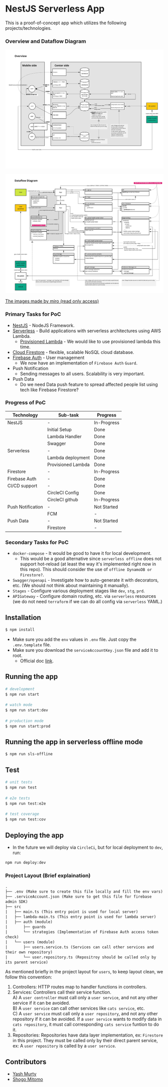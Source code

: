 # NestJS Serverless App

This is a proof-of-concept app which utilizes the following projects/technologies.

### Overview and Dataflow Diagram

![](./docs/overview.jpg)

![](./docs/dfd.jpg)

[The images made by miro (read only access)](https://miro.com/app/board/o9J_ksGHtPE=/)

### Primary Tasks for PoC

- [NestJS](https://github.com/nestjs/nest) - NodeJS Framework.
- [Serverless](https://github.com/serverless/serverless) - Build applications with serverless architectures using AWS Lambda.
  - [Provisioned Lambda](https://aws.amazon.com/about-aws/whats-new/2019/12/aws-lambda-announces-provisioned-concurrency/) - We would like to use provisioned lambda this time.
- [Cloud Firestore](https://firebase.google.com/docs/firestore) - flexible, scalable NoSQL cloud database.
- [Firebase Auth](https://firebase.google.com/docs/auth) - User management
  - We now have an implementation of `Firebase Auth` `Guard`.
- Push Notification
  - Sending messages to all users. Scalability is very important.
- Push Data
  - Do we need Data push feature to spread affected people list using tech like Firebase Firestore?

### Progress of PoC

| Technology        | Sub-task           | Progress    |
| ----------------- | ------------------ | ----------- |
| NestJS            | -                  | In-Progress |
|                   | Initial Setup      | Done        |
|                   | Lambda Handler     | Done        |
|                   | Swagger            | Done        |
| Serverless        | -                  | Done        |
|                   | Lambda deployment  | Done        |
|                   | Provisioned Lambda | Done        |
| Firestore         | -                  | In-Progress |
| Firebase Auth     | -                  | Done        |
| CI/CD support     | -                  | Done        |
|                   | CircleCI Config    | Done        |
|                   | CircleCI github    | In-Progress |
| Push Notification | -                  | Not Started |
|                   | FCM                | -           |
| Push Data         | -                  | Not Started |
|                   | Firestore          | -           |

### Secondary Tasks for PoC

- `docker-compose` - It would be good to have it for local development.
  - This would be a good alternative since `serverless offline` does not support hot-reload (at least the way it's implemented right now in this repo). This should consider the use of `offline DynamoDB or Firestore?`.
- `Swagger/openapi` - Investigate how to auto-generate it with decorators, etc. (We should not think about maintaining it manually).
- `Stages` - Configure various deployment stages like `dev`, `stg`, `prd`.
- `APIGateway` - Configure domain routing, etc. via `serverless` resources (we do not need `terraform` if we can do all config via `serverless` YAML.)

## Installation

```bash
$ npm install
```

- Make sure you add the `env` values in `.env` file. Just copy the `.env.template` file.
- Make sure you download the `serviceAccountKey.json` file and add it to root.
  - Official doc [link](https://firebase.google.com/docs/admin/setup#initialize-sdk).

## Running the app

```bash
# development
$ npm run start

# watch mode
$ npm run start:dev

# production mode
$ npm run start:prod
```

## Running the app in serverless offline mode

```bash
$ npm run sls-offline
```

## Test

```bash
# unit tests
$ npm run test

# e2e tests
$ npm run test:e2e

# test coverage
$ npm run test:cov
```

## Deploying the app

- In the future we will deploy via `CircleCi`, but for local deployment to `dev`, run:

```bash
npm run deploy:dev
```

### Project Layout (Brief explaination)

```
.
├── .env (Make sure to create this file locally and fill the env vars)
├── .serviceAccount.json (Make sure to get this file for firebase admin SDK)
├── src
|   ├── main.ts (This entry point is used for local server)
|   ├── lambda-main.ts (This entry point is used for lambda server)
|   ├── auth (module)
|       ├── guards
|       └── strategies (Implementation of Firebase Auth access token check)
|   └── users (module)
|       ├── users.service.ts (Services can call other services and their own repository)
|       └── user.repository.ts (Repositroy should be called only by its parent service)

```

As mentioned briefly in the project layout for `users`, to keep layout clean, we follow this convention:

1. Controllers: HTTP routes map to handler functions in controllers.
2. Services: Controllers call their service function.  
   A) A `user controller` must call only a `user service`, and not any other service if it can be avoided.  
   B) A `user service` can call other services like `cats service`, etc.  
   C) A `user service` must call only a `user repository`, and not any other repository if it can be avoided. If a `user service` wants to modify data in `cats repository`, it must call corresponding `cats service` funtion to do it.
3. Repositories: Repositories have data layer implementation, ex: `Firestore` in this project. They must be called only by their direct parent service, ex: A `user repository` is called by a `user service`.

## Contributors

- [Yash Murty](https://github.com/yashmurty)
- [Shogo Mitomo](https://github.com/shogo-mitomo)
